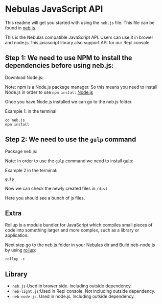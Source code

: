 # Nebulas JavaScript API

This readme will get you started with using the `neb.js` file.
This file can be found in [neb.js](https://github.com/nebulasio/neb.js).

This is the Nebulas compatible JavaScript API. Users can use it in brower and node.js.This javascript library also support API for our Repl console. 


## Step 1: We need to use NPM to install the dependencies before using neb.js:

Download Node.js:

Note: npm is a Node.js package manager. So this means you need to install Node.js in order to use `npm install` [Node.js](https://nodejs.org/en/)

Once you have Node.js installed we can go to the neb.js folder.

Example 1: in the terminal

```
cd neb.js
npm install
```


## Step 2: We need to use the `gulp` command

Package neb.js:

Note: In order to use the `gulp` command we need to install [gulp](https://gulpjs.com/):

Example 2 in the terminal:

```
gulp
```

Now we can check the newly created files in `/dist`

Here you should see a bunch of js files. 


## Extra 
Rollup is a module bundler for JavaScript which compiles small pieces of code into something larger and more complex, such as a library or application.

Next step go to the neb.js folder in your Nebulas dir and
Build neb-node.js by using [rollup](https://rollupjs.org/):

```
rollup -c
```

## Library

 * `neb.js`:Used in brower side. Including outside dependency.
 * `neb-light.js`:Used in Repl console. Not including outside dependency.
 * `neb-node.js`: Used in node.js. Including outside dependency.

